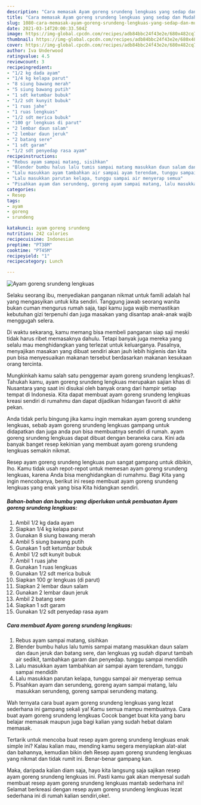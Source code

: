 ```yaml
---
description: "Cara memasak Ayam goreng srundeng lengkuas yang sedap dan Mudah Dibuat"
title: "Cara memasak Ayam goreng srundeng lengkuas yang sedap dan Mudah Dibuat"
slug: 1080-cara-memasak-ayam-goreng-srundeng-lengkuas-yang-sedap-dan-mudah-dibuat
date: 2021-03-14T20:00:33.504Z
image: https://img-global.cpcdn.com/recipes/adb84bbc24f43e2e/680x482cq70/ayam-goreng-srundeng-lengkuas-foto-resep-utama.jpg
thumbnail: https://img-global.cpcdn.com/recipes/adb84bbc24f43e2e/680x482cq70/ayam-goreng-srundeng-lengkuas-foto-resep-utama.jpg
cover: https://img-global.cpcdn.com/recipes/adb84bbc24f43e2e/680x482cq70/ayam-goreng-srundeng-lengkuas-foto-resep-utama.jpg
author: Iva Underwood
ratingvalue: 4.5
reviewcount: 3
recipeingredient:
- "1/2 kg dada ayam"
- "1/4 kg kelapa parut"
- "8 siung bawang merah"
- "5 siung bawang putih"
- "1 sdt ketumbar bubuk"
- "1/2 sdt kunyit bubuk"
- "1 ruas jahe"
- "1 ruas lengkuas"
- "1/2 sdt merica bubuk"
- "100 gr lengkuas di parut"
- "2 lembar daun salam"
- "2 lembar daun jeruk"
- "2 batang sere"
- "1 sdt garam"
- "1/2 sdt penyedap rasa ayam"
recipeinstructions:
- "Rebus ayam sampai matang, sisihkan"
- "Blender bumbu halus lalu tumis sampai matang masukkan daun salam dan daun jeruk dan batang sere, dan lengkuas yg sudah diparut tambah air sedikit, tambahkan garam dan penyedap. tunggu sampai mendidih"
- "Lalu masukkan ayam tambahkan air sampai ayam terendam, tunggu sampai mendidih"
- "Lalu masukkan parutan kelapa, tunggu sampai air menyerap semua"
- "Pisahkan ayam dan serundeng, goreng ayam sampai matang, lalu masukkan serundeng, goreng sampai serundeng matang."
categories:
- Resep
tags:
- ayam
- goreng
- srundeng

katakunci: ayam goreng srundeng 
nutrition: 242 calories
recipecuisine: Indonesian
preptime: "PT38M"
cooktime: "PT45M"
recipeyield: "1"
recipecategory: Lunch

---
```



![Ayam goreng srundeng lengkuas](https://img-global.cpcdn.com/recipes/adb84bbc24f43e2e/680x482cq70/ayam-goreng-srundeng-lengkuas-foto-resep-utama.jpg)

Selaku seorang ibu, menyediakan panganan nikmat untuk famili adalah hal yang mengasyikan untuk kita sendiri. Tanggung jawab seorang  wanita bukan cuman mengurus rumah saja, tapi kamu juga wajib memastikan kebutuhan gizi terpenuhi dan juga masakan yang disantap anak-anak wajib menggugah selera.

Di waktu  sekarang, kamu memang bisa membeli panganan siap saji meski tidak harus ribet memasaknya dahulu. Tetapi banyak juga mereka yang selalu mau menghidangkan yang terlezat untuk keluarganya. Pasalnya, menyajikan masakan yang dibuat sendiri akan jauh lebih higienis dan kita pun bisa menyesuaikan makanan tersebut berdasarkan makanan kesukaan orang tercinta. 



Mungkinkah kamu salah satu penggemar ayam goreng srundeng lengkuas?. Tahukah kamu, ayam goreng srundeng lengkuas merupakan sajian khas di Nusantara yang saat ini disukai oleh banyak orang dari hampir setiap tempat di Indonesia. Kita dapat membuat ayam goreng srundeng lengkuas kreasi sendiri di rumahmu dan dapat dijadikan hidangan favorit di akhir pekan.

Anda tidak perlu bingung jika kamu ingin memakan ayam goreng srundeng lengkuas, sebab ayam goreng srundeng lengkuas gampang untuk didapatkan dan juga anda pun bisa membuatnya sendiri di rumah. ayam goreng srundeng lengkuas dapat dibuat dengan beraneka cara. Kini ada banyak banget resep kekinian yang membuat ayam goreng srundeng lengkuas semakin nikmat.

Resep ayam goreng srundeng lengkuas pun sangat gampang untuk dibikin, lho. Kamu tidak usah repot-repot untuk memesan ayam goreng srundeng lengkuas, karena Anda bisa menghidangkan di rumahmu. Bagi Kita yang ingin mencobanya, berikut ini resep membuat ayam goreng srundeng lengkuas yang enak yang bisa Kita hidangkan sendiri.

<!--inarticleads1-->

##### Bahan-bahan dan bumbu yang diperlukan untuk pembuatan Ayam goreng srundeng lengkuas:

1. Ambil 1/2 kg dada ayam
1. Siapkan 1/4 kg kelapa parut
1. Gunakan 8 siung bawang merah
1. Ambil 5 siung bawang putih
1. Gunakan 1 sdt ketumbar bubuk
1. Ambil 1/2 sdt kunyit bubuk
1. Ambil 1 ruas jahe
1. Gunakan 1 ruas lengkuas
1. Gunakan 1/2 sdt merica bubuk
1. Siapkan 100 gr lengkuas (di parut)
1. Siapkan 2 lembar daun salam
1. Gunakan 2 lembar daun jeruk
1. Ambil 2 batang sere
1. Siapkan 1 sdt garam
1. Gunakan 1/2 sdt penyedap rasa ayam




<!--inarticleads2-->

##### Cara membuat Ayam goreng srundeng lengkuas:

1. Rebus ayam sampai matang, sisihkan
1. Blender bumbu halus lalu tumis sampai matang masukkan daun salam dan daun jeruk dan batang sere, dan lengkuas yg sudah diparut tambah air sedikit, tambahkan garam dan penyedap. tunggu sampai mendidih
1. Lalu masukkan ayam tambahkan air sampai ayam terendam, tunggu sampai mendidih
1. Lalu masukkan parutan kelapa, tunggu sampai air menyerap semua
1. Pisahkan ayam dan serundeng, goreng ayam sampai matang, lalu masukkan serundeng, goreng sampai serundeng matang.




Wah ternyata cara buat ayam goreng srundeng lengkuas yang lezat sederhana ini gampang sekali ya! Kamu semua mampu membuatnya. Cara buat ayam goreng srundeng lengkuas Cocok banget buat kita yang baru belajar memasak maupun juga bagi kalian yang sudah hebat dalam memasak.

Tertarik untuk mencoba buat resep ayam goreng srundeng lengkuas enak simple ini? Kalau kalian mau, mending kamu segera menyiapkan alat-alat dan bahannya, kemudian bikin deh Resep ayam goreng srundeng lengkuas yang nikmat dan tidak rumit ini. Benar-benar gampang kan. 

Maka, daripada kalian diam saja, hayo kita langsung saja sajikan resep ayam goreng srundeng lengkuas ini. Pasti kamu gak akan menyesal sudah membuat resep ayam goreng srundeng lengkuas mantab sederhana ini! Selamat berkreasi dengan resep ayam goreng srundeng lengkuas lezat sederhana ini di rumah kalian sendiri,oke!.

